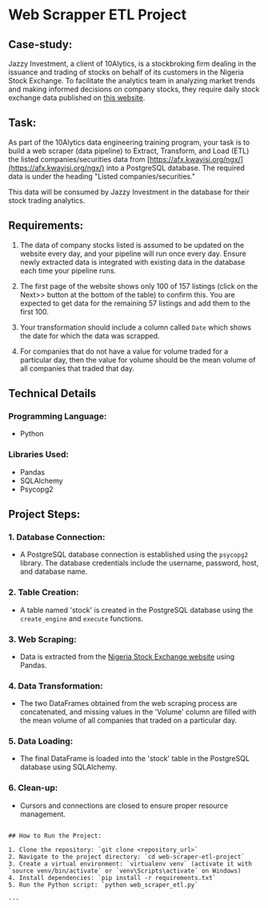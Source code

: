 
# Web Scrapper ETL Project

## Case-study:

Jazzy Investment, a client of 10Alytics, is a stockbroking firm dealing in the issuance and trading of stocks on behalf of its customers in the Nigeria Stock Exchange. To facilitate the analytics team in analyzing market trends and making informed decisions on company stocks, they require daily stock exchange data published on [this website](https://afx.kwayisi.org/ngx/).

## Task:

As part of the 10Alytics data engineering training program, your task is to build a web scraper (data pipeline) to Extract, Transform, and Load (ETL) the listed companies/securities data from [https://afx.kwayisi.org/ngx/](https://afx.kwayisi.org/ngx/) into a PostgreSQL database. The required data is under the heading "Listed companies/securities."

This data will be consumed by Jazzy Investment in the database for their stock trading analytics.

## Requirements:

1. The data of company stocks listed is assumed to be updated on the website every day, and your pipeline will run once every day. Ensure newly extracted data is integrated with existing data in the database each time your pipeline runs.

2. The first page of the website shows only 100 of 157 listings (click on the Next>> button at the bottom of the table) to confirm this. You are expected to get data for the remaining 57 listings and add them to the first 100.

3. Your transformation should include a column called `Date` which shows the date for which the data was scrapped.

4. For companies that do not have a value for volume traded for a particular day, then the value for volume should be the mean volume of all companies that traded that day.

## Technical Details

### Programming Language:
- Python

### Libraries Used:
- Pandas
- SQLAlchemy
- Psycopg2


## Project Steps:

### 1. Database Connection:

- A PostgreSQL database connection is established using the `psycopg2` library. The database credentials include the username, password, host, and database name.

### 2. Table Creation:

- A table named 'stock' is created in the PostgreSQL database using the `create_engine` and `execute` functions.

### 3. Web Scraping:

- Data is extracted from the [Nigeria Stock Exchange website](https://afx.kwayisi.org/ngx/) using  Pandas.

### 4. Data Transformation:

- The two DataFrames obtained from the web scraping process are concatenated, and missing values in the 'Volume' column are filled with the mean volume of all companies that traded on a particular day.

### 5. Data Loading:

- The final DataFrame is loaded into the 'stock' table in the PostgreSQL database using SQLAlchemy.

### 6. Clean-up:

- Cursors and connections are closed to ensure proper resource management.


```

## How to Run the Project:

1. Clone the repository: `git clone <repository_url>`
2. Navigate to the project directory: `cd web-scraper-etl-project`
3. Create a virtual environment: `virtualenv venv` (activate it with `source venv/bin/activate` or `venv\Scripts\activate` on Windows)
4. Install dependencies: `pip install -r requirements.txt`
5. Run the Python script: `python web_scraper_etl.py`

---
